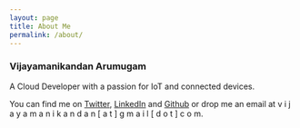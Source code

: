 ```yaml
---
layout: page
title: About Me
permalink: /about/
---
```


### Vijayamanikandan Arumugam

A Cloud Developer with a passion for IoT and connected devices.


You can find me on [Twitter](https://twitter.com/vijz), [LinkedIn](https://www.linkedin.com/in/vijayamanikandan/) and [Github](https://github.com/vijayamanikandan) or drop me an email at v i j a y a m a n i k a n d a n [ a t ] g m a i l [ d o t ] c o m.

